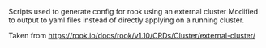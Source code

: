 Scripts used to generate config for rook using an external cluster
Modified to output to yaml files instead of directly applying on a running cluster.

Taken from https://rook.io/docs/rook/v1.10/CRDs/Cluster/external-cluster/
